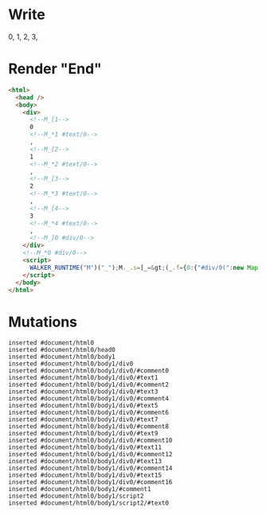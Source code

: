 # Write
  <div><!--M_[1-->0<!--M_*1 #text/0-->, <!--M_[2-->1<!--M_*2 #text/0-->, <!--M_[3-->2<!--M_*3 #text/0-->, <!--M_[4-->3<!--M_*4 #text/0-->, <!--M_]0 #div/0--></div><!--M_*0 #div/0--><script>WALKER_RUNTIME("M")("_");M._.s=[_=>(_.f={0:{"#div/0(":new Map(_.a=[[0,_.b={}],[1,_.c={}],[2,_.d={}],[3,_.e={}]])},1:_.b,2:_.c,3:_.d,4:_.e})];M._.d=1</script>


# Render "End"
```html
<html>
  <head />
  <body>
    <div>
      <!--M_[1-->
      0
      <!--M_*1 #text/0-->
      , 
      <!--M_[2-->
      1
      <!--M_*2 #text/0-->
      , 
      <!--M_[3-->
      2
      <!--M_*3 #text/0-->
      , 
      <!--M_[4-->
      3
      <!--M_*4 #text/0-->
      , 
      <!--M_]0 #div/0-->
    </div>
    <!--M_*0 #div/0-->
    <script>
      WALKER_RUNTIME("M")("_");M._.s=[_=&gt;(_.f={0:{"#div/0(":new Map(_.a=[[0,_.b={}],[1,_.c={}],[2,_.d={}],[3,_.e={}]])},1:_.b,2:_.c,3:_.d,4:_.e})];M._.d=1
    </script>
  </body>
</html>
```

# Mutations
```
inserted #document/html0
inserted #document/html0/head0
inserted #document/html0/body1
inserted #document/html0/body1/div0
inserted #document/html0/body1/div0/#comment0
inserted #document/html0/body1/div0/#text1
inserted #document/html0/body1/div0/#comment2
inserted #document/html0/body1/div0/#text3
inserted #document/html0/body1/div0/#comment4
inserted #document/html0/body1/div0/#text5
inserted #document/html0/body1/div0/#comment6
inserted #document/html0/body1/div0/#text7
inserted #document/html0/body1/div0/#comment8
inserted #document/html0/body1/div0/#text9
inserted #document/html0/body1/div0/#comment10
inserted #document/html0/body1/div0/#text11
inserted #document/html0/body1/div0/#comment12
inserted #document/html0/body1/div0/#text13
inserted #document/html0/body1/div0/#comment14
inserted #document/html0/body1/div0/#text15
inserted #document/html0/body1/div0/#comment16
inserted #document/html0/body1/#comment1
inserted #document/html0/body1/script2
inserted #document/html0/body1/script2/#text0
```